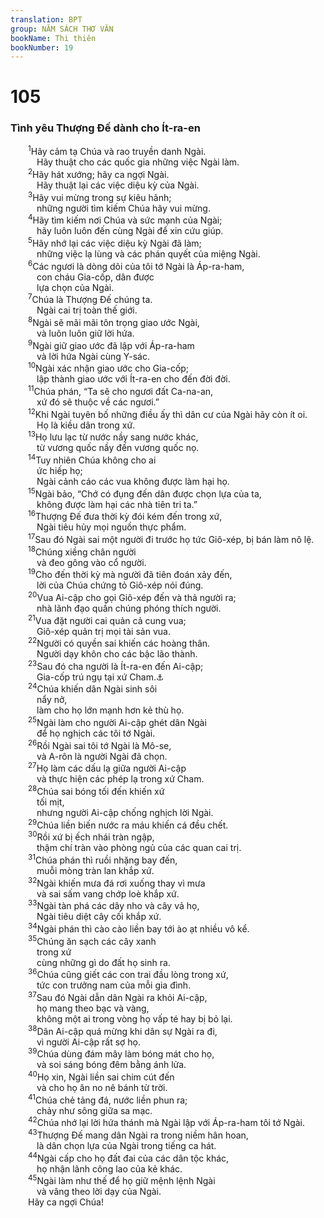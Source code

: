 ```yaml
---
translation: BPT
group: NĂM SÁCH THƠ VĂN
bookName: Thi thiên 
bookNumber: 19
---
```


<div class="title"><h1>105</h1><h3>Tình yêu Thượng Đế dành cho Ít-ra-en</h3></div>
<span class="verse thi_105_1">  <sup>1</sup>Hãy cảm tạ Chúa và rao truyền danh Ngài.<br/>   Hãy thuật cho các quốc gia những việc Ngài làm.<br/></span>
<span class="verse thi_105_2">  <sup>2</sup>Hãy hát xướng; hãy ca ngợi Ngài.<br/>   Hãy thuật lại các việc diệu kỳ của Ngài.<br/></span>
<span class="verse thi_105_3">  <sup>3</sup>Hãy vui mừng trong sự kiêu hãnh;<br/>   những người tìm kiếm Chúa hãy vui mừng.<br/></span>
<span class="verse thi_105_4">  <sup>4</sup>Hãy tìm kiếm nơi Chúa và sức mạnh của Ngài;<br/>   hãy luôn luôn đến cùng Ngài để xin cứu giúp.<br/></span>
<span class="verse thi_105_5">  <sup>5</sup>Hãy nhớ lại các việc diệu kỳ Ngài đã làm;<br/>   những việc lạ lùng và các phán quyết của miệng Ngài.<br/></span>
<span class="verse thi_105_6">  <sup>6</sup>Các ngươi là dòng dõi của tôi tớ Ngài là Áp-ra-ham,<br/>   con cháu Gia-cốp, dân được<br/>   lựa chọn của Ngài.<br/></span>
<span class="verse thi_105_7">  <sup>7</sup>Chúa là Thượng Đế chúng ta.<br/>   Ngài cai trị toàn thế giới.<br/></span>
<span class="verse thi_105_8">  <sup>8</sup>Ngài sẽ mãi mãi tôn trọng giao ước Ngài,<br/>   và luôn luôn giữ lời hứa.<br/></span>
<span class="verse thi_105_9">  <sup>9</sup>Ngài giữ giao ước đã lập với Áp-ra-ham<br/>   và lời hứa Ngài cùng Y-sác.<br/></span>
<span class="verse thi_105_10">  <sup>10</sup>Ngài xác nhận giao ước cho Gia-cốp;<br/>   lập thành giao ước với Ít-ra-en cho đến đời đời.<br/></span>
<span class="verse thi_105_11">  <sup>11</sup>Chúa phán, “Ta sẽ cho ngươi đất Ca-na-an,<br/>   xứ đó sẽ thuộc về các ngươi.”<br/></span>
<span class="verse thi_105_12">  <sup>12</sup>Khi Ngài tuyên bố những điều ấy thì dân cư của Ngài hãy còn ít oi.<br/>   Họ là kiều dân trong xứ.<br/></span>
<span class="verse thi_105_13">  <sup>13</sup>Họ lưu lạc từ nước nầy sang nước khác,<br/>   từ vương quốc nầy đến vương quốc nọ.<br/></span>
<span class="verse thi_105_14">  <sup>14</sup>Tuy nhiên Chúa không cho ai<br/>   ức hiếp họ;<br/>   Ngài cảnh cáo các vua không được làm hại họ.<br/></span>
<span class="verse thi_105_15">  <sup>15</sup>Ngài bảo, “Chớ có đụng đến dân được chọn lựa của ta,<br/>   không được làm hại các nhà tiên tri ta.”<br/></span>
<span class="verse thi_105_16">  <sup>16</sup>Thượng Đế đưa thời kỳ đói kém đến trong xứ,<br/>   Ngài tiêu hủy mọi nguồn thực phẩm.<br/></span>
<span class="verse thi_105_17">  <sup>17</sup>Sau đó Ngài sai một người đi trước họ tức Giô-xép, bị bán làm nô lệ.<br/></span>
<span class="verse thi_105_18">  <sup>18</sup>Chúng xiềng chân người<br/>   và đeo gông vào cổ người.<br/></span>
<span class="verse thi_105_19">  <sup>19</sup>Cho đến thời kỳ mà người đã tiên đoán xảy đến,<br/>   lời của Chúa chứng tỏ Giô-xép nói đúng.<br/></span>
<span class="verse thi_105_20">  <sup>20</sup>Vua Ai-cập cho gọi Giô-xép đến và thả người ra;<br/>   nhà lãnh đạo quần chúng phóng thích người.<br/></span>
<span class="verse thi_105_21">  <sup>21</sup>Vua đặt người cai quản cả cung vua;<br/>   Giô-xép quản trị mọi tài sản vua.<br/></span>
<span class="verse thi_105_22">  <sup>22</sup>Người có quyền sai khiến các hoàng thân.<br/>   Người dạy khôn cho các bậc lão thành.<br/></span>
<span class="verse thi_105_23">  <sup>23</sup>Sau đó cha người là Ít-ra-en đến Ai-cập;<br/>   Gia-cốp trú ngụ tại xứ Cham.<a data-toggle="tooltip" data-placement="bottom" title="Một trong ba con trai của Nô-ê: Sem, Cham, Gia-phết. Xứ Cham là “xứ Ai-cập.” Xem Sáng 10:6-20.">⚓</a><br/></span>
<span class="verse thi_105_24">  <sup>24</sup>Chúa khiến dân Ngài sinh sôi<br/>   nẩy nở,<br/>   làm cho họ lớn mạnh hơn kẻ thù họ.<br/></span>
<span class="verse thi_105_25">  <sup>25</sup>Ngài làm cho người Ai-cập ghét dân Ngài<br/>   để họ nghịch các tôi tớ Ngài.<br/></span>
<span class="verse thi_105_26">  <sup>26</sup>Rồi Ngài sai tôi tớ Ngài là Mô-se,<br/>   và A-rôn là người Ngài đã chọn.<br/></span>
<span class="verse thi_105_27">  <sup>27</sup>Họ làm các dấu lạ giữa người Ai-cập<br/>   và thực hiện các phép lạ trong xứ Cham.<br/></span>
<span class="verse thi_105_28">  <sup>28</sup>Chúa sai bóng tối đến khiến xứ<br/>   tối mịt,<br/>   nhưng người Ai-cập chống nghịch lời Ngài.<br/></span>
<span class="verse thi_105_29">  <sup>29</sup>Chúa liền biến nước ra máu khiến cá đều chết.<br/></span>
<span class="verse thi_105_30">  <sup>30</sup>Rồi xứ bị ếch nhái tràn ngập,<br/>   thậm chí tràn vào phòng ngủ của các quan cai trị.<br/></span>
<span class="verse thi_105_31">  <sup>31</sup>Chúa phán thì ruồi nhặng bay đến,<br/>   muỗi mòng tràn lan khắp xứ.<br/></span>
<span class="verse thi_105_32">  <sup>32</sup>Ngài khiến mưa đá rơi xuống thay vì mưa<br/>   và sai sấm vang chớp loè khắp xứ.<br/></span>
<span class="verse thi_105_33">  <sup>33</sup>Ngài tàn phá các dây nho và cây vả họ,<br/>   Ngài tiêu diệt cây cối khắp xứ.<br/></span>
<span class="verse thi_105_34">  <sup>34</sup>Ngài phán thì cào cào liền bay tới ào ạt nhiều vô kể.<br/></span>
<span class="verse thi_105_35">  <sup>35</sup>Chúng ăn sạch các cây xanh<br/>   trong xứ<br/>   cùng những gì do đất họ sinh ra.<br/></span>
<span class="verse thi_105_36">  <sup>36</sup>Chúa cũng giết các con trai đầu lòng trong xứ,<br/>   tức con trưởng nam của mỗi gia đình.<br/></span>
<span class="verse thi_105_37">  <sup>37</sup>Sau đó Ngài dẫn dân Ngài ra khỏi Ai-cập,<br/>   họ mang theo bạc và vàng,<br/>   không một ai trong vòng họ vấp té hay bị bỏ lại.<br/></span>
<span class="verse thi_105_38">  <sup>38</sup>Dân Ai-cập quá mừng khi dân sự Ngài ra đi,<br/>   vì người Ai-cập rất sợ họ.<br/></span>
<span class="verse thi_105_39">  <sup>39</sup>Chúa dùng đám mây làm bóng mát cho họ,<br/>   và soi sáng bóng đêm bằng ánh lửa.<br/></span>
<span class="verse thi_105_40">  <sup>40</sup>Họ xin, Ngài liền sai chim cút đến<br/>   và cho họ ăn no nê bánh từ trời.<br/></span>
<span class="verse thi_105_41">  <sup>41</sup>Chúa chẻ tảng đá, nước liền phun ra;<br/>   chảy như sông giữa sa mạc.<br/></span>
<span class="verse thi_105_42">  <sup>42</sup>Chúa nhớ lại lời hứa thánh mà Ngài lập với Áp-ra-ham tôi tớ Ngài.<br/></span>
<span class="verse thi_105_43">  <sup>43</sup>Thượng Đế mang dân Ngài ra trong niềm hân hoan,<br/>   là dân chọn lựa của Ngài trong tiếng ca hát.<br/></span>
<span class="verse thi_105_44">  <sup>44</sup>Ngài cấp cho họ đất đai của các dân tộc khác,<br/>   họ nhận lãnh công lao của kẻ khác.<br/></span>
<span class="verse thi_105_45">  <sup>45</sup>Ngài làm như thế để họ giữ mệnh lệnh Ngài<br/>   và vâng theo lời dạy của Ngài.<br/>  Hãy ca ngợi Chúa!<br/></span>
